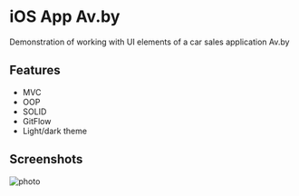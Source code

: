
# iOS App Av.by

Demonstration of working with UI elements of a car sales application Av.by


## Features

- MVC
- OOP
- SOLID
- GitFlow
- Light/dark theme


## Screenshots


![photo]([url](https://github.com/malyshewandrew/Av.by/blob/main/1.PNG)https://github.com/malyshewandrew/Av.by/blob/main/1.PNG)
